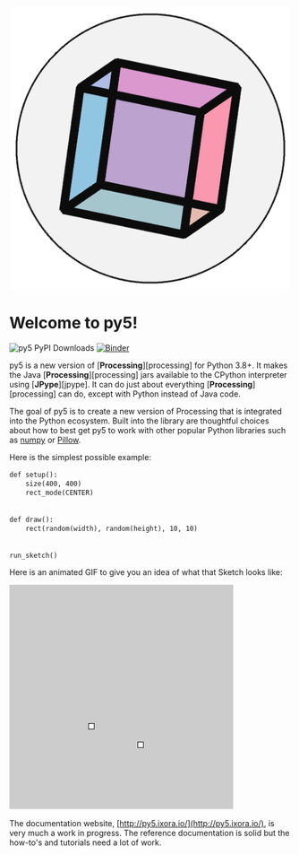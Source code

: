 ![py5 logo](images/main/logo.png)

# Welcome to py5!

![py5 PyPI Downloads](https://img.shields.io/pypi/dm/py5?label=py5%20PyPI%20downloads) [![Binder](https://mybinder.org/badge_logo.svg)](https://mybinder.org/v2/gh/hx2A/py5book/HEAD?urlpath=lab)

py5 is a new version of [**Processing**][processing] for Python 3.8+. It makes
the Java [**Processing**][processing] jars available to the CPython interpreter
using [**JPype**][jpype]. It can do just about everything
[**Processing**][processing] can do, except with Python instead of Java code.

The goal of py5 is to create a new version of Processing that is integrated
into the Python ecosystem. Built into the library are thoughtful choices about
how to best get py5 to work with other popular Python libraries such as
[numpy](https://www.numpy.org/) or [Pillow](https://python-pillow.org/).

Here is the simplest possible example:

```{code-cell} ipython3
def setup():
    size(400, 400)
    rect_mode(CENTER)


def draw():
    rect(random(width), random(height), 10, 10)


run_sketch()
```

Here is an animated GIF to give you an idea of what that Sketch looks like:

![index_example](images/main/index_example.gif)

The documentation website, [http://py5.ixora.io/](http://py5.ixora.io/), is
very much a work in progress. The reference documentation is solid but the
how-to's and tutorials need a lot of work.
